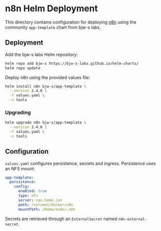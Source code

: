 # n8n Helm Deployment

This directory contains configuration for deploying [n8n](https://n8n.io) using the community `app-template` chart from bjw-s labs.

## Deployment

Add the bjw-s labs Helm repository:

```bash
helm repo add bjw-s https://bjw-s-labs.github.io/helm-charts/
helm repo update
```

Deploy n8n using the provided values file:

```bash
helm install n8n bjw-s/app-template \
  --version 2.4.0 \
  -f values.yaml \
  -n tools
```

### Upgrading

```bash
helm upgrade n8n bjw-s/app-template \
  --version 2.4.0 \
  -f values.yaml \
  -n tools
```

## Configuration

`values.yaml` configures persistence, secrets and ingress. Persistence uses an NFS mount:

```yaml
app-template:
  persistence:
    config:
      enabled: true
      type: nfs
      server: nas.home.lan
      path: /volume1/docker/n8n
      mountPath: /home/node/.n8n
```

Secrets are retrieved through an `ExternalSecret` named `n8n-external-secret`.
